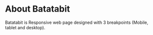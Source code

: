 # About Batatabit

Batatabit is Responsive web page designed with 3 breakpoints (Mobile, tablet and desktop).